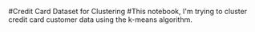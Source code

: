 #Credit Card Dataset for Clustering
#This notebook, I'm trying to cluster credit card customer data using the k-means algorithm.
